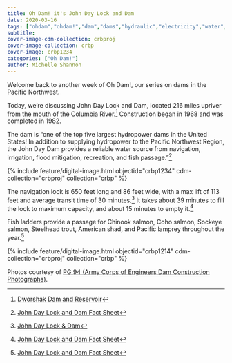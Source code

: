 ```yaml
---
title: Oh Dam! it's John Day Lock and Dam
date: 2020-03-16
tags: ["ohdam","ohdam!","dam","dams","hydraulic","electricity","water","irrigation","ColumbiaRiver","ColumbiaRiverBasin"]
subtitle: 
cover-image-cdm-collection: crbproj
cover-image-collection: crbp
cover-image: crbp1234
categories: ["Oh Dam!"]
author: Michelle Shannon
---
```


Welcome back to another week of Oh Dam!, our series
on dams in the Pacific Northwest.

Today, we’re discussing John Day Lock and Dam, located 216 miles upriver from the mouth of the Columbia River.[^1] Construction began in 1968 and was completed in 1982.

The dam is “one of the top five largest hydropower dams
in the United States! In addition to supplying hydropower to the Pacific
Northwest Region, the John Day Dam provides a reliable water source from
navigation, irrigation, flood mitigation, recreation, and fish passage.”[^2]

{% include feature/digital-image.html objectid="crbp1234" cdm-collection="crbproj" collection="crbp" %}

The navigation lock is 650 feet long and 86 feet wide,
with a max lift of 113 feet and average transit time of 30 minutes.[^3]
It takes about 39 minutes to fill the lock to maximum capacity, and about 15
minutes to empty it.[^2]

Fish ladders provide a passage for Chinook salmon, Coho
salmon, Sockeye salmon, Steelhead trout, American shad, and Pacific lamprey
throughout the year.[^2]

{% include feature/digital-image.html objectid="crbp1214" cdm-collection="crbproj" collection="crbp" %}

[^1]: [Dworshak Dam and Reservoir](https://www.nww.usace.army.mil/Locations/District-Locks-and-Dams/Dworshak-Dam-and-Reservoir/)

[^2]: [John Day Lock and Dam Fact Sheet](https://cdm16021.contentdm.oclc.org/utils/getfile/collection/p16021coll11/id/2893)

[^3]: [John Day Lock & Dam](https://www.nwp.usace.army.mil/John-Day/)

[^4]: [John Day Lock and Dam Fact Sheet](https://cdm16021.contentdm.oclc.org/utils/getfile/collection/p16021coll11/id/2893)

Photos courtesy of [PG 94 (Army Corps of Engineers Dam Construction Photographs)](https://archiveswest.orbiscascade.org/ark:/80444/xv165618/op=fstyle.aspx?t=k&amp;q=).
